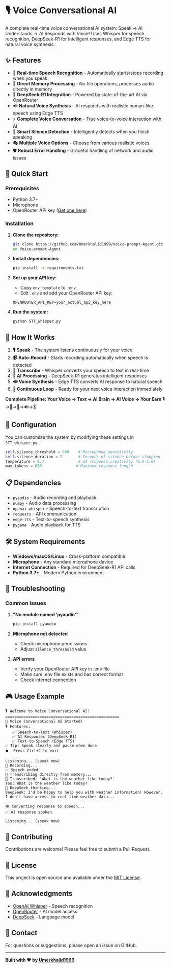 # 🎙️ Voice Conversational AI

A complete real-time voice conversational AI system: Speak → AI Understands → AI Responds with Voice! Uses Whisper for speech recognition, DeepSeek-R1 for intelligent responses, and Edge TTS for natural voice synthesis.

## ✨ Features

- 🎤 **Real-time Speech Recognition** - Automatically starts/stops recording when you speak
- 🔄 **Direct Memory Processing** - No file operations, processes audio directly in memory
- 🤖 **DeepSeek-R1 Integration** - Powered by state-of-the-art AI via OpenRouter
- 🔊 **Natural Voice Synthesis** - AI responds with realistic human-like speech using Edge TTS
- ⚡ **Complete Voice Conversation** - True voice-to-voice interaction with AI
- 🎯 **Smart Silence Detection** - Intelligently detects when you finish speaking
- 🎭 **Multiple Voice Options** - Choose from various realistic voices
- 🛡️ **Robust Error Handling** - Graceful handling of network and audio issues

## 🚀 Quick Start

### Prerequisites

- Python 3.7+
- Microphone
- OpenRouter API key ([Get one here](https://openrouter.ai/))

### Installation

1. **Clone the repository:**
   ```bash
   git clone https://github.com/Umerkhalid1999/Voice-prompt-Agent.git
   cd Voice-prompt-Agent
   ```

2. **Install dependencies:**
   ```bash
   pip install -r requirements.txt
   ```

3. **Set up your API key:**
   - Copy `env_template` to `.env`
   - Edit `.env` and add your OpenRouter API key:
   ```
   OPENROUTER_API_KEY=your_actual_api_key_here
   ```

4. **Run the system:**
   ```bash
   python STT_whisper.py
   ```

## 🎯 How It Works

1. **🎙️ Speak** - The system listens continuously for your voice
2. **📹 Auto-Record** - Starts recording automatically when speech is detected
3. **📝 Transcribe** - Whisper converts your speech to text in real-time
4. **🤖 AI Processing** - DeepSeek-R1 generates intelligent responses
5. **🔊 Voice Synthesis** - Edge TTS converts AI response to natural speech
6. **🔄 Continuous Loop** - Ready for your next voice interaction immediately

**Complete Pipeline: Your Voice → Text → AI Brain → AI Voice → Your Ears** 🎙️→📝→🧠→🔊→👂

## 🔧 Configuration

You can customize the system by modifying these settings in `STT_whisper.py`:

```python
self.silence_threshold = 500    # Microphone sensitivity
self.silence_duration = 2       # Seconds of silence before stopping
temperature = 0.7               # AI response creativity (0.0-1.0)
max_tokens = 800               # Maximum response length
```

## 📋 Dependencies

- `pyaudio` - Audio recording and playback
- `numpy` - Audio data processing  
- `openai-whisper` - Speech-to-text transcription
- `requests` - API communication
- `edge-tts` - Text-to-speech synthesis
- `pygame` - Audio playback for TTS

## 🛠️ System Requirements

- **Windows/macOS/Linux** - Cross-platform compatible
- **Microphone** - Any standard microphone device
- **Internet Connection** - Required for DeepSeek-R1 API calls
- **Python 3.7+** - Modern Python environment

## 🔧 Troubleshooting

### Common Issues

1. **"No module named 'pyaudio'"**
   ```bash
   pip install pyaudio
   ```

2. **Microphone not detected**
   - Check microphone permissions
   - Adjust `silence_threshold` value

3. **API errors**
   - Verify your OpenRouter API key in .env file
   - Make sure .env file exists and has correct format
   - Check internet connection

## 🎮 Usage Example

```
🎙️ Welcome to Voice Conversational AI!
==================================================
🎯 Voice Conversational AI Started!
🎙️ Features:
   ✅ Speech-to-Text (Whisper)
   ✅ AI Responses (DeepSeek-R1)
   ✅ Text-to-Speech (Edge TTS)
💡 Tip: Speak clearly and pause when done
⏹️  Press Ctrl+C to exit

Listening... (speak now)
🎤 Recording...
✅ Speech ended
🔄 Transcribing directly from memory...
📝 Transcribed: 'What is the weather like today?'
You: What is the weather like today?
🤖 DeepSeek thinking...
DeepSeek: I'd be happy to help you with weather information! However, I don't have access to real-time weather data...

🔊 Converting response to speech...
✅ AI response spoken

Listening... (speak now)
```

## 🤝 Contributing

Contributions are welcome! Please feel free to submit a Pull Request.

## 📄 License

This project is open source and available under the [MIT License](LICENSE).

## 🙏 Acknowledgments

- [OpenAI Whisper](https://github.com/openai/whisper) - Speech recognition
- [OpenRouter](https://openrouter.ai/) - AI model access
- [DeepSeek](https://www.deepseek.com/) - Language model

## 📧 Contact

For questions or suggestions, please open an issue on GitHub.

---

**Built with ❤️ by [Umerkhalid1999](https://github.com/Umerkhalid1999)** 